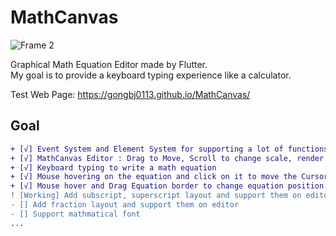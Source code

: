 # MathCanvas
![Frame 2](https://user-images.githubusercontent.com/34854639/162214386-496bc7fa-2ec2-413b-82f6-25cb4e82ac19.png)

Graphical Math Equation Editor made by Flutter.\
My goal is to provide a keyboard typing experience like a calculator.

Test Web Page:
https://gongbj0113.github.io/MathCanvas/

## Goal
```diff
+ [√] Event System and Element System for supporting a lot of functions systematically.
+ [√] MathCanvas Editor : Drag to Move, Scroll to change scale, render mathEquations, render additional widgets
+ [√] Keyboard typing to write a math equation
+ [√] Mouse hovering on the equation and click on it to move the Cursor there
+ [√] Mouse hover and Drag Equation border to change equation position
! [Working] Add subscript, superscript layout and support them on editor
- [] Add fraction layout and support them on editor
- [] Support mathmatical font
...
```
